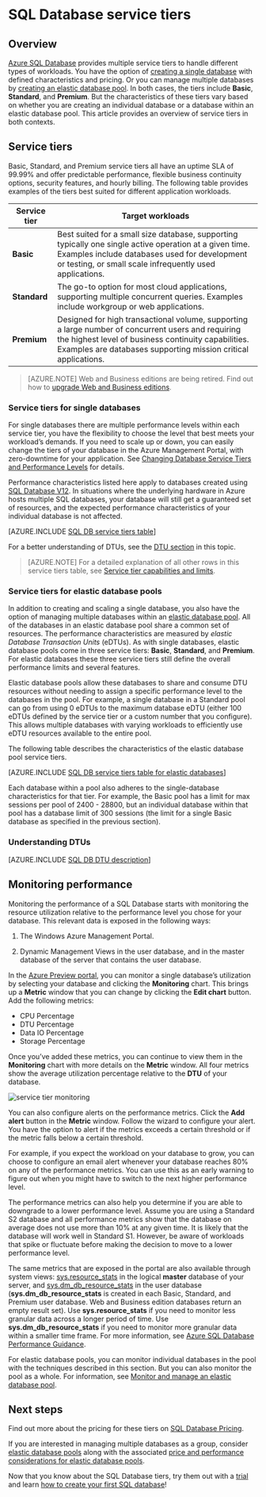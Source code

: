 <properties
	pageTitle="SQL Database Service Tiers"
	description="Compare performance and business continuity features of Azure SQL Database service tiers to find the right balance of cost and capability as you scale on demand with no downtime."
	services="sql-database"
	documentationCenter=""
	authors="rothja"
	manager="jeffreyg"
	editor="monicar"/>

<tags
	ms.service="sql-database"
	ms.date="11/10/2015"
	wacn.date=""/>

# SQL Database service tiers
 
## Overview
[Azure SQL Database](/documentation/articles/sql-database-technical-overview) provides multiple service tiers to handle different types of workloads. You have the option of [creating a single database](/documentation/articles/sql-database-get-started) with defined characteristics and pricing. Or you can manage multiple databases by [creating an elastic database pool](/documentation/articles/sql-database-elastic-pool-portal). In both cases, the tiers include **Basic**, **Standard**, and **Premium**. But the characteristics of these tiers vary based on whether you are creating an individual database or a database within an elastic database pool. This article provides an overview of service tiers in both contexts.

## Service tiers
Basic, Standard, and Premium service tiers all have an uptime SLA of 99.99% and offer predictable performance, flexible business continuity options, security features, and hourly billing. The following table provides examples of the tiers best suited for different application workloads.

| Service tier | Target workloads |
|---|---|
| **Basic** | Best suited for a small size database, supporting typically one single active operation at a given time. Examples include databases used for development or testing, or small scale infrequently used applications. |
| **Standard** | The go-to option for most cloud applications, supporting multiple concurrent queries. Examples include workgroup or web applications. |
| **Premium** | Designed for high transactional volume, supporting a large number of concurrent users and requiring the highest level of business continuity capabilities. Examples are databases supporting mission critical applications. |

>[AZURE.NOTE] Web and Business editions are being retired. Find out how to [upgrade Web and Business editions](/documentation/articles/sql-database-upgrade-new-service-tiers). <!-- deleted by customization Please read the [Sunset FAQ](/home/features/sql-database/#priceweb-business/) if you plan to continue using Web and Business Editions. -->

### Service tiers for single databases
For single databases there are multiple performance levels within each service tier, you have the flexibility to choose the level that best meets your workload’s demands. If you need to scale up or down, you can easily change the tiers of your database in the Azure Management Portal, with zero-downtime for your application. See [Changing Database Service Tiers and Performance Levels](/documentation/articles/sql-database-scale-up) for details.

Performance characteristics listed here apply to databases created using [SQL Database V12](/documentation/articles/sql-database-v12-whats-new). In situations where the underlying hardware in Azure hosts multiple SQL databases, your database will still get a guaranteed set of resources, and the expected performance characteristics of your individual database is not affected.

[AZURE.INCLUDE [SQL DB service tiers table](../includes/sql-database-service-tiers-table.md)]


For a better understanding of DTUs, see the [DTU section](#understanding-dtus) in this topic. 

>[AZURE.NOTE] For a detailed explanation of all other rows in this service tiers table, see [Service tier capabilities and limits](/documentation/articles/sql-database-performance-guidance#service-tier-capabilities-and-limits).

### Service tiers for elastic database pools
In addition to creating and scaling a single database, you also have the option of managing multiple databases within an [elastic database pool](/documentation/articles/sql-database-elastic-pool). All of the databases in an elastic database pool share a common set of resources. The performance characteristics are measured by *elastic Database Transaction Units* (eDTUs). As with single databases, elastic database pools come in three service tiers: **Basic**, **Standard**, and **Premium**. For elastic databases these three service tiers still define the overall performance limits and several features.  

Elastic database pools allow these databases to share and consume DTU resources without needing to assign a specific performance level to the databases in the pool. For example, a single database in a Standard pool can go from using 0 eDTUs to the maximum database eDTU (either 100 eDTUs defined by the service tier or a custom number that you configure). This allows multiple databases with varying workloads to efficiently use eDTU resources available to the entire pool. 

The following table describes the characteristics of the elastic database pool service tiers.

[AZURE.INCLUDE [SQL DB service tiers table for elastic databases](../includes/sql-database-service-tiers-table-elastic-db-pools.md)]

Each database within a pool also adheres to the single-database characteristics for that tier. For example, the Basic pool has a limit for max sessions per pool of 2400 - 28800, but an individual database within that pool has a database limit of 300 sessions (the limit for a single Basic database as specified in the previous section).

### Understanding DTUs

[AZURE.INCLUDE [SQL DB DTU description](../includes/sql-database-understanding-dtus.md)]

## Monitoring performance
Monitoring the performance of a SQL Database starts with monitoring the resource utilization relative to the performance level you chose for your database. This relevant data is exposed in the following ways:

1.	The Windows Azure Management Portal.

2.	Dynamic Management Views in the user database, and in the master database of the server that contains the user database.

In the [Azure Preview portal](https://manage.windowsazure.cn/), you can monitor a single database’s utilization by selecting your database and clicking the **Monitoring** chart. This brings up a **Metric** window that you can change by clicking the **Edit chart** button. Add the following metrics:

- CPU Percentage
- DTU Percentage
- Data IO Percentage
- Storage Percentage

Once you’ve added these metrics, you can continue to view them in the **Monitoring** chart with more details on the **Metric** window. All four metrics show the average utilization percentage relative to the **DTU** of your database.

![service tier monitoring](./media/sql-database-service-tiers/sqldb_service_tier_monitoring.png)

You can also configure alerts on the performance metrics. Click the **Add alert** button in the **Metric** window. Follow the wizard to configure your alert. You have the option to alert if the metrics exceeds a certain threshold or if the metric falls below a certain threshold.

For example, if you expect the workload on your database to grow, you can choose to configure an email alert whenever your database reaches 80% on any of the performance metrics. You can use this as an early warning to figure out when you might have to switch to the next higher performance level.

The performance metrics can also help you determine if you are able to downgrade to a lower performance level. Assume you are using a Standard S2 database and all performance metrics show that the database on average does not use more than 10% at any given time. It is likely that the database will work well in Standard S1. However, be aware of workloads that spike or fluctuate before making the decision to move to a lower performance level. 

The same metrics that are exposed in the portal are also available through system views: [sys.resource_stats](https://msdn.microsoft.com/zh-cn/library/dn269979.aspx) in the logical **master** database of your server, and [sys.dm_db_resource_stats](https://msdn.microsoft.com/zh-cn/library/dn800981.aspx) in the user database (**sys.dm_db_resource_stats** is created in each Basic, Standard, and Premium user database. Web and Business edition databases return an empty result set). Use **sys.resource_stats** if you need to monitor less granular data across a longer period of time. Use **sys.dm_db_resource_stats** if you need to monitor more granular data within a smaller time frame. For more information, see [Azure SQL Database Performance Guidance](/documentation/articles/sql-database-performance-guidance#monitoring-resource-use-with-sysresourcestats).

For elastic database pools, you can monitor individual databases in the pool with the techniques described in this section. But you can also monitor the pool as a whole. For information, see [Monitor and manage an elastic database pool](/documentation/articles/sql-database-elastic-pool-portal#monitor-and-manage-an-elastic-database-pool).

## Next steps
Find out more about the pricing for these tiers on [SQL Database Pricing](/home/features/sql-database/#price).

If you are interested in managing multiple databases as a group, consider [elastic database pools](/documentation/articles/sql-database-elastic-pool-guidance) along with the associated [price and performance considerations for elastic database pools](/documentation/articles/sql-database-elastic-pool-guidance).

Now that you know about the SQL Database tiers, try them out with a [trial](/pricing/1rmb-trial/) and learn [how to create your first SQL database](/documentation/articles/sql-database-get-started)!
 
